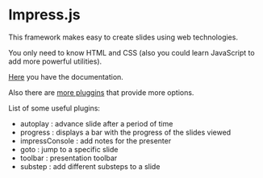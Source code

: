 # Impress.js
This framework makes easy to create slides using web technologies.

You only need to know HTML and CSS (also you could learn JavaScript to add more powerful utilities).

[Here](https://github.com/impress/impress.js) you have the documentation.

Also there are [more pluggins](https://github.com/impress/impress.js/tree/master/src/plugins) that provide more options.

List of some useful plugins:
- autoplay : advance slide after a period of time
- progress : displays a bar with the progress of the slides viewed
- impressConsole : add notes for the presenter
- goto : jump to a specific slide
- toolbar : presentation toolbar
- substep : add different substeps to a slide
